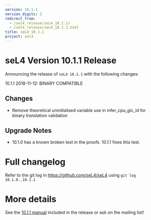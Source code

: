 ```yaml
---
version: 10.1.1
version_digits: 2
redirect_from:
  - /sel4_release/seL4_10.1.1/
  - /sel4_release/seL4_10.1.1.html
title: seL4 10.1.1
project: sel4
---
```


# seL4 Version 10.1.1 Release
 Announcing the release of `seL4 10.1.1` with the following changes:

10.1.1 2018-11-12: BINARY COMPATIBLE

## Changes
 * Remove theoretical uninitialised variable use in infer_cpu_gic_id for binary translation validation

## Upgrade Notes
 * 10.1.0 has a known broken test in the proofs.  10.1.1 fixes this test.



# Full changelog
 Refer to the git log in
<https://github.com/seL4/seL4> using `git log 10.1.0..10.1.1`

# More details
 See the
[10.1.1 manual](http://sel4.systems/Info/Docs/seL4-manual-10.1.1.pdf) included in the release or ask on the mailing list!
